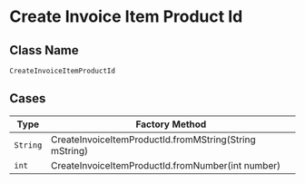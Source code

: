 
# Create Invoice Item Product Id

## Class Name

`CreateInvoiceItemProductId`

## Cases

| Type | Factory Method |
|  --- | --- |
| `String` | CreateInvoiceItemProductId.fromMString(String mString) |
| `int` | CreateInvoiceItemProductId.fromNumber(int number) |

